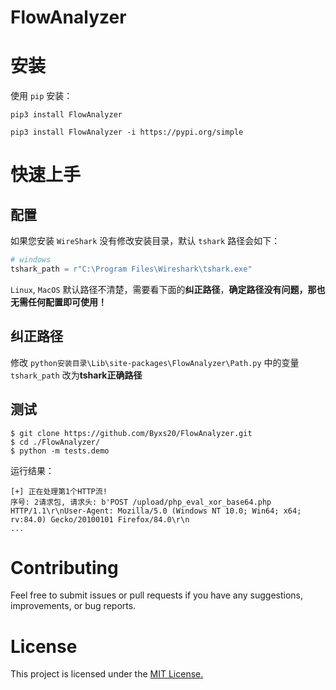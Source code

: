 # FlowAnalyzer

# 安装

使用 `pip` 安装：

```
pip3 install FlowAnalyzer
```

```
pip3 install FlowAnalyzer -i https://pypi.org/simple
```

# 快速上手

## 配置

如果您安装 `WireShark` 没有修改安装目录，默认 `tshark` 路径会如下：

```python
# windows
tshark_path = r"C:\Program Files\Wireshark\tshark.exe"
```

`Linux`, `MacOS` 默认路径不清楚，需要看下面的**纠正路径**，**确定路径没有问题，那也无需任何配置即可使用！**

## 纠正路径

修改 `python安装目录\Lib\site-packages\FlowAnalyzer\Path.py` 中的变量 `tshark_path` 改为**tshark正确路径**

## 测试

```
$ git clone https://github.com/Byxs20/FlowAnalyzer.git
$ cd ./FlowAnalyzer/
$ python -m tests.demo
```

运行结果：

```
[+] 正在处理第1个HTTP流!
序号: 2请求包, 请求头: b'POST /upload/php_eval_xor_base64.php HTTP/1.1\r\nUser-Agent: Mozilla/5.0 (Windows NT 10.0; Win64; x64; rv:84.0) Gecko/20100101 Firefox/84.0\r\n
...
```

# Contributing
Feel free to submit issues or pull requests if you have any suggestions, improvements, or bug reports.

# License

This project is licensed under the [MIT License.](LICENSE)
